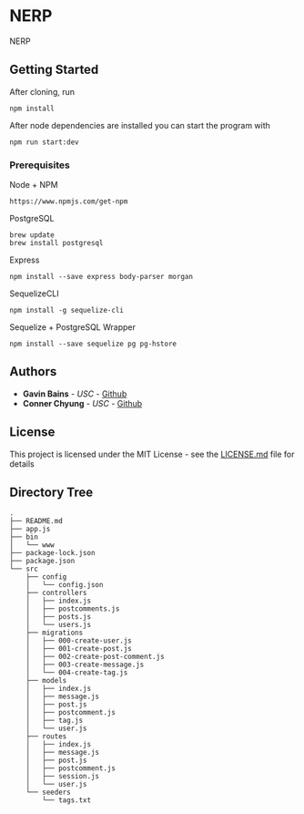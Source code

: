 # NERP

NERP

## Getting Started
After cloning, run
```
npm install
```
After node dependencies are installed you can start the program with
```
npm run start:dev
```

### Prerequisites

Node + NPM
```
https://www.npmjs.com/get-npm
```
PostgreSQL
```
brew update
brew install postgresql
```
Express
```
npm install --save express body-parser morgan
```
SequelizeCLI
```
npm install -g sequelize-cli
```
Sequelize + PostgreSQL Wrapper
```
npm install --save sequelize pg pg-hstore
```

## Authors

* **Gavin Bains** - *USC* - [Github](https://github.com/gbains8172)
* **Conner Chyung** - *USC* - [Github](https://github.com/cchyung)

## License

This project is licensed under the MIT License - see the [LICENSE.md](LICENSE.md) file for details

## Directory Tree
```
.
├── README.md
├── app.js
├── bin
│   └── www
├── package-lock.json
├── package.json
└── src
    ├── config
    │   └── config.json
    ├── controllers
    │   ├── index.js
    │   ├── postcomments.js
    │   ├── posts.js
    │   └── users.js
    ├── migrations
    │   ├── 000-create-user.js
    │   ├── 001-create-post.js
    │   ├── 002-create-post-comment.js
    │   ├── 003-create-message.js
    │   └── 004-create-tag.js
    ├── models
    │   ├── index.js
    │   ├── message.js
    │   ├── post.js
    │   ├── postcomment.js
    │   ├── tag.js
    │   └── user.js
    ├── routes
    │   ├── index.js
    │   ├── message.js
    │   ├── post.js
    │   ├── postcomment.js
    │   ├── session.js
    │   └── user.js
    └── seeders
        └── tags.txt
```
